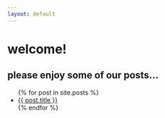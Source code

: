 ```yaml
---
layout: default
---
```

<h1>welcome!</h1>
<h2>please enjoy some of our posts...</h2>
<ul>
  {% for post in site.posts %}
    <li>
      <a href="{{ post.url }}">{{ post.title }}</a>
    </li>
  {% endfor %}
</ul>
